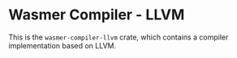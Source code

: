 # Wasmer Compiler - LLVM

This is the `wasmer-compiler-llvm` crate, which contains a
compiler implementation based on LLVM.

